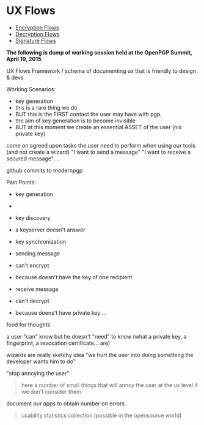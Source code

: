 UX Flows
========

- [Encryption Flows](encryption.md)
- [Decryption Flows](decryption.md)
- [Signature Flows](signatures.md)


**The following is dump of working session held at the OpenPGP Summit, April 19, 2015**


UX Flows 
Framework / schema of documenting ux that is friendly to design & devs


Working Scenarios:
- key generation
- this is a rare thing we do
- BUT this is the FIRST contact the user may have with pgp, 
- the aim of key generation is to become invisible 
- BUT at this moment we create an essential ASSET of the user (his private key)

come on agreed upon tasks the user need to perform when using our tools
(and not create a wizard)
"I want to send a message"
"I want to receive a secured message" ...


github commits to modernpgp 

Pain Points:
- key generation
- 
- key discovery
- a keyserver doesn't answer
- key synchronization
- sending message
- can't encrypt
- because doesn't have the key of one recipient

- receive message
- can't decrypt
- because doens't have private key ...




food for thoughts

a user "can" know
but he doesn't "need" to know
 (what a private key, a fingerprint, a revocation certificate... are)

wizards are really sketchy idea
"we hurt the user into doing something the developer wants him to do"

"stop annoying the user" 
> here a number of small things that will annoy the user at the ux level if we don't consider them

document our apps to obtain number on errors 
> usability statistics collection (possible in the opensource world) 

